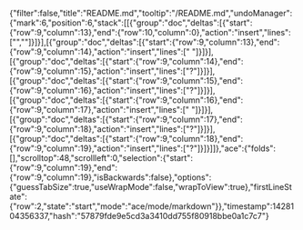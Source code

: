 {"filter":false,"title":"README.md","tooltip":"/README.md","undoManager":{"mark":6,"position":6,"stack":[[{"group":"doc","deltas":[{"start":{"row":9,"column":13},"end":{"row":10,"column":0},"action":"insert","lines":["",""]}]}],[{"group":"doc","deltas":[{"start":{"row":9,"column":13},"end":{"row":9,"column":14},"action":"insert","lines":[" "]}]}],[{"group":"doc","deltas":[{"start":{"row":9,"column":14},"end":{"row":9,"column":15},"action":"insert","lines":["?"]}]}],[{"group":"doc","deltas":[{"start":{"row":9,"column":15},"end":{"row":9,"column":16},"action":"insert","lines":["?"]}]}],[{"group":"doc","deltas":[{"start":{"row":9,"column":16},"end":{"row":9,"column":17},"action":"insert","lines":[" "]}]}],[{"group":"doc","deltas":[{"start":{"row":9,"column":17},"end":{"row":9,"column":18},"action":"insert","lines":["?"]}]}],[{"group":"doc","deltas":[{"start":{"row":9,"column":18},"end":{"row":9,"column":19},"action":"insert","lines":["?"]}]}]]},"ace":{"folds":[],"scrolltop":48,"scrollleft":0,"selection":{"start":{"row":9,"column":19},"end":{"row":9,"column":19},"isBackwards":false},"options":{"guessTabSize":true,"useWrapMode":false,"wrapToView":true},"firstLineState":{"row":2,"state":"start","mode":"ace/mode/markdown"}},"timestamp":1428104356337,"hash":"57879fde9e5cd3a3410dd755f80918bbe0a1c7c7"}